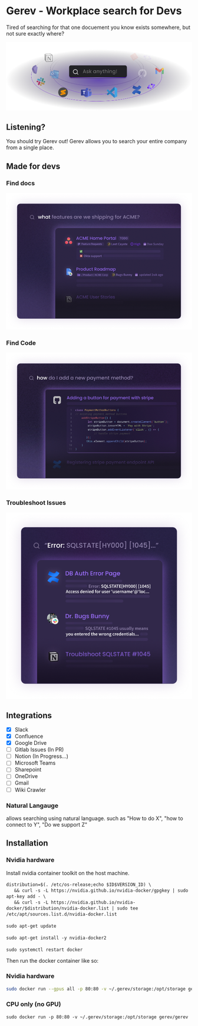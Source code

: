 # Gerev - Workplace search for Devs
Tired of searching for that one docuement you know exists somewhere, but not sure exactly where?

![gerev](./images/Everything.png)

## Listening?
You should try Gerev out! Gerev allows you to search your entire company from a single place.

## Made for devs
### Find docs
![gerev](./images/product-example.png)

### Find Code
![gerev](./images/CodeCard.png)

### Troubleshoot Issues
![gerev](./images/sql-card.png)

## Integrations
 - [x] Slack
 - [x] Confluence
 - [x] Google Drive
 - [ ] Gitlab Issues (In PR)
 - [ ] Notion (In Progress...)
 - [ ] Microsoft Teams
 - [ ] Sharepoint
 - [ ] OneDrive
 - [ ] Gmail
 - [ ] Wiki Crawler
 
### Natural Langauge
allows searching using natural language. such as "How to do X", "how to connect to Y", "Do we support Z"

## Installation

### Nvidia hardware
Install nvidia container toolkit on the host machine.

```
distribution=$(. /etc/os-release;echo $ID$VERSION_ID) \
   && curl -s -L https://nvidia.github.io/nvidia-docker/gpgkey | sudo apt-key add - \
   && curl -s -L https://nvidia.github.io/nvidia-docker/$distribution/nvidia-docker.list | sudo tee /etc/apt/sources.list.d/nvidia-docker.list
   
sudo apt-get update

sudo apt-get install -y nvidia-docker2

sudo systemctl restart docker
```


Then run the docker container like so:

### Nvidia hardware
```bash
sudo docker run --gpus all -p 80:80 -v ~/.gerev/storage:/opt/storage gerev/gerev
```

### CPU only (no GPU)
```
sudo docker run -p 80:80 -v ~/.gerev/storage:/opt/storage gerev/gerev
```
